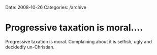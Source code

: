 Date: 2008-10-26
Categories: /archive

# Progressive taxation is moral....

Progressive taxation is moral. Complaining about it is selfish, ugly and decidedly un-Christian.
